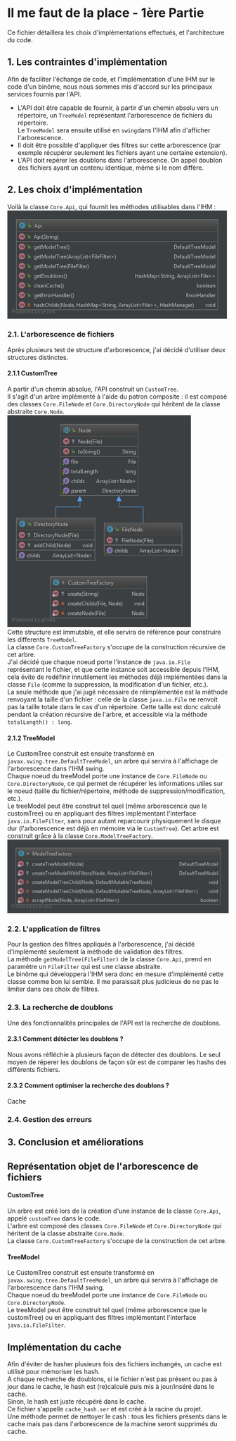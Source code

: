 # Il me faut de la place - 1ère Partie
Ce fichier détaillera les choix d'implémentations effectués, et l'architecture du code.
## 1. Les contraintes d'implémentation  
Afin de faciliter l'échange de code, et l'implémentation d'une IHM sur le code d'un binôme, nous nous sommes mis d'accord sur les principaux services fournis par l'API.  
+ L'API doit être capable de fournir, à partir d'un chemin absolu vers un répertoire, un `TreeModel` représentant l'arborescence de fichiers du répertoire.  
Le `TreeModel` sera ensuite utilisé en `swing`dans l'IHM afin d'afficher l'arborescence.
+ Il doit être possible d'appliquer des filtres sur cette arborescence (par exemple récupérer seulement les fichiers ayant une certaine extension).
+ L'API doit repérer les doublons dans l'arborescence. On appel doublon des fichiers ayant un contenu identique, même si le nom diffère.   
## 2. Les choix d'implémentation 
Voilà la classe `Core.Api`, qui fournit les méthodes utilisables dans l'IHM : 
![alt text](img/Api.png)  
### 2.1. L'arborescence de fichiers
Après plusieurs test de structure d'arborescence, j'ai décidé d'utiliser deux structures distinctes.
#### 2.1.1 CustomTree
A partir d'un chemin absolue, l'API construit un `CustomTree`.  
Il s'agit d'un arbre implémenté à l'aide du patron composite : il est composé des classes `Core.FileNode` et `Core.DirectoryNode` qui héritent de la classe abstraite `Core.Node`.
![alt text](img/CustomTree.png)  
Cette structure est immutable, et elle servira de référence pour construire les differents `TreeModel`.    
La classe `Core.CustomTreeFactory` s'occupe de la construction récursive de cet arbre.  
J'ai décidé que chaque noeud porte l'instance de `java.io.File` représentant le fichier, et que cette instance soit accessible depuis l'IHM, cela évite de redéfinir innutilement les méthodes déjà implémentées dans la classe `File` (comme la suppression, la modification d'un fichier, etc.).  
La seule méthode que j'ai jugé nécessaire de réimplémentée est la méthode renvoyant la taille d'un fichier : celle de la classe `java.io.File` ne renvoit pas la taille totale dans le cas d'un répertoire. Cette taille est donc calculé pendant la création récursive de l'arbre, et accessible via la méthode `totalLength() : long`. 
#### 2.1.2 TreeModel
Le CustomTree construit est ensuite transformé en `javax.swing.tree.DefaultTreeModel`, un arbre qui servira à l'affichage de l'arborescence dans l'IHM swing.  
Chaque noeud du treeModel porte une instance de `Core.FileNode` ou `Core.DirectoryNode`, ce qui permet de récupérer les informations utiles sur le noeud (taille du fichier/répertoire, méthode de suppression/modification, etc.).  
Le treeModel peut être construit tel quel (même arborescence que le customTree) ou en appliquant des filtres implémentant l'interface `java.io.FileFilter`, sans pour autant reparcourir physiquement le disque dur (l'arborescence est déjà en mémoire via le `CustomTree`).
Cet arbre est construit grâce à la classe `Core.ModelTreeFactory`.
![alt text](img/ModelTree.png)  
### 2.2. L'application de filtres
Pour la gestion des filtres appliqués à l'arborescence, j'ai décidé d'implémenté seulement la méthode de validation des filtres.  
La méthode `getModelTree(FileFilter)` de la classe `Core.Api`, prend en paramètre un `FileFilter` qui est une classe abstraite.  
Le binôme qui développera l'IHM sera donc en mesure d'implémenté cette classe comme bon lui semble. Il me paraissait plus judicieux de ne pas le limiter dans ces choix de filtres.
### 2.3. La recherche de doublons 
Une des fonctionnalités principales de l'API est la recherche de doublons.
#### 2.3.1 Comment détécter les doublons ?
Nous avons réfléchie à plusieurs façon de détecter des doublons. Le seul moyen de réperer les doublons de façon sûr est de comparer les hashs des différents fichiers.  

#### 2.3.2 Comment optimiser la recherche des doublons ?
Cache 
### 2.4. Gestion des erreurs
## 3. Conclusion et améliorations



## Représentation objet de l'arborescence de fichiers
#### CustomTree
Un arbre est créé lors de la création d'une instance de la classe `Core.Api`, appelé `customTree` dans le code.  
L'arbre est composé des classes `Core.FileNode` et `Core.DirectoryNode` qui héritent de la classe abstraite `Core.Node`.  
La classe `Core.CustomTreeFactory` s'occupe de la construction de cet arbre.
#### TreeModel
Le CustomTree construit est ensuite transformé en `javax.swing.tree.DefaultTreeModel`, un arbre qui servira à l'affichage de l'arborescence dans l'IHM swing.  
Chaque noeud du treeModel porte une instance de `Core.FileNode` ou `Core.DirectoryNode`.  
Le treeModel peut être construit tel quel (même arborescence que le customTree) ou en appliquant des filtres implémentant l'interface `java.io.FileFilter`.

## Implémentation du cache
Afin d'éviter de hasher plusieurs fois des fichiers inchangés, un cache est utilisé pour mémoriser les hash.  
A chaque recherche de doublons, si le fichier n'est pas présent ou pas à jour dans le cache, le hash est (re)calculé puis mis à jour/inséré dans le cache.  
Sinon, le hash est juste récupéré dans le cache.  
Ce fichier s'appelle `cache_hash.ser` et est créé à la racine du projet.  
Une méthode permet de nettoyer le cash : tous les fichiers présents dans le cache mais pas dans l'arborescence de la machine seront supprimés du cache.

